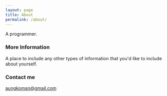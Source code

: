 ```yaml
---
layout: page
title: About
permalink: /about/
---
```


A programmer.

### More Information

A place to include any other types of information that you'd like to include about yourself.

### Contact me

[aungkoman@gmail.com](mailto:aungkoman@gmail.com)